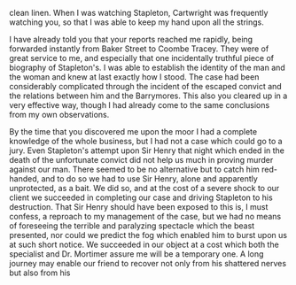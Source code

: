 clean linen. When I was watching Stapleton, Cartwright was frequently
watching you, so that I was able to keep my hand upon all the strings.

I have already told you that your reports reached me rapidly, being
forwarded instantly from Baker Street to Coombe Tracey. They were of
great service to me, and especially that one incidentally truthful piece
of biography of Stapleton's. I was able to establish the identity of
the man and the woman and knew at last exactly how I stood. The case had
been considerably complicated through the incident of the escaped
convict and the relations between him and the Barrymores. This also you
cleared up in a very effective way, though I had already come to the
same conclusions from my own observations.

By the time that you discovered me upon the moor I had a complete
knowledge of the whole business, but I had not a case which could go to
a jury. Even Stapleton's attempt upon Sir Henry that night which ended
in the death of the unfortunate convict did not help us much in proving
murder against our man. There seemed to be no alternative but to catch
him red-handed, and to do so we had to use Sir Henry, alone and
apparently unprotected, as a bait. We did so, and at the cost of a
severe shock to our client we succeeded in completing our case and
driving Stapleton to his destruction. That Sir Henry should have been
exposed to this is, I must confess, a reproach to my management of the
case, but we had no means of foreseeing the terrible and paralyzing
spectacle which the beast presented, nor could we predict the fog which
enabled him to burst upon us at such short notice. We succeeded in our
object at a cost which both the specialist and Dr. Mortimer assure me
will be a temporary one. A long journey may enable our friend to recover
not only from his shattered nerves but also from his
